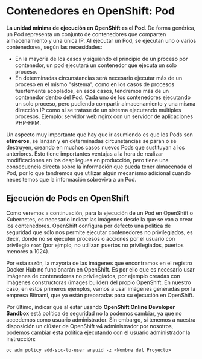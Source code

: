 # Contenedores en OpenShift: Pod

**La unidad mínima de ejecución en OpenShift es el Pod**. De forma genérica, un Pod representa un conjunto de contenedores que comparten almacenamiento y una única IP. Al ejecutar un Pod, se ejecutan uno o varios contenedores, según las necesidades:

* En la mayoría de los casos y siguiendo el principio de un proceso por contenedor, un pod ejecutará un contenedor que ejecuta un sólo proceso.
* En determinadas circunstancias será necesario ejecutar más de un proceso en el mismo "sistema", como en los casos de procesos
  fuertemente acoplados, en esos casos, tendremos más de un   contenedor dentro del Pod. Cada uno de los contenedores ejecutando
  un solo proceso, pero pudiendo compartir almacenamiento y una misma dirección IP como si se tratase de un sistema ejecutando múltiples
  procesos. Ejemplo: servidor web nginx con un servidor de aplicaciones PHP-FPM.

Un aspecto muy importante que hay que ir asumiendo es que los Pods son **efímeros**, se lanzan y en determinadas circunstancias se paran o se destruyen, creando en muchos casos nuevos Pods que sustituyan a los anteriores. Esto tiene importantes ventajas a la hora de realizar modificaciones en los despliegues en producción, pero tiene una consecuencia directa sobre la información que pueda tener almacenada el Pod, por lo que tendremos que utilizar algún mecanismo adicional cuando necesitemos que la información sobreviva a un Pod.

## Ejecución de Pods en OpenShift

Como veremos a continuación, para la ejecución de un Pod en OpenShift o Kubernetes, es necesario indicar las imágenes desde la que se van a crear los contenedores. OpenShift configura por defecto una política de seguridad que sólo nos permite ejecutar contenedores no privilegiados, es decir, donde no se ejecuten procesos o acciones por el usuario con privilegio `root` (por ejmplo, no utilizan puertos no privilegiados, puertos menores a 1024). 

Por esta razón, la mayoría de las imágenes que encontramos en el registro Docker Hub no funcionarán en OpenShift. Es por ello que es necesario usar imágenes de contenedores no privilegiados, por ejemplo creadas con imágenes constructoras (images builder) del propio OpenShift. En nuestro caso, en estos primeros ejemplos, vamos a usar imágenes generadas por la empresa Bitnami, que ya están preparadas para su ejecución en OpenShift.

Por último, indicar que al estar usando **OpenShift Online Developer Sandbox** está política de seguridad no la podemos cambiar, ya que no accedemos como usuario administrador. Sin embargo, si tenemos a nuestra disposición un clúster de OpenShift v4 administrador por nosotros, podemos cambiar esta política ejecutando con el usuario administrador la instrucción:

    oc adm policy add-scc-to-user anyuid -z <Nombre del Proyecto>



